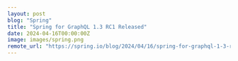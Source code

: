```yaml
---
layout: post
blog: "Spring"
title: "Spring for GraphQL 1.3 RC1 Released"
date: 2024-04-16T00:00:00Z
image: images/spring.png
remote_url: "https://spring.io/blog/2024/04/16/spring-for-graphql-1-3-rc1-released"
---
```

